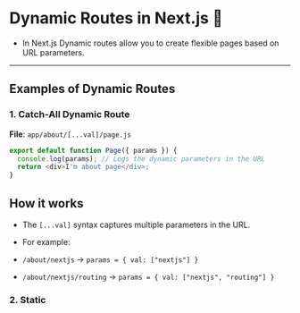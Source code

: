 # Dynamic Routes in Next.js 🚀

- In Next.js Dynamic routes allow you to create flexible pages based on URL parameters.


---

## Examples of Dynamic Routes

### 1. **Catch-All Dynamic Route**

**File**: `app/about/[...val]/page.js`

```javascript
export default function Page({ params }) {
  console.log(params); // Logs the dynamic parameters in the URL
  return <div>I'm about page</div>;
}
```

## How it works

- The `[...val]` syntax captures multiple parameters in the URL.
- For example:
- `/about/nextjs` → `params = { val: ["nextjs"] }`

- `/about/nextjs/routing` → `params = { val: ["nextjs", "routing"] }`

### 2. **Static**
